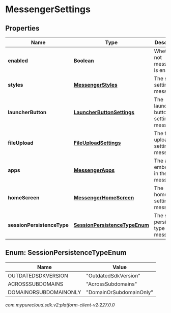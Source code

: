 # MessengerSettings


## Properties

| Name | Type | Description | Notes |
| ------------ | ------------- | ------------- | ------------- |
| **enabled** | **Boolean** | Whether or not messenger is enabled |  [optional] |
| **styles** | [**MessengerStyles**](MessengerStyles) | The style settings for messenger |  [optional] |
| **launcherButton** | [**LauncherButtonSettings**](LauncherButtonSettings) | The launcher button settings for messenger |  [optional] |
| **fileUpload** | [**FileUploadSettings**](FileUploadSettings) | The file upload settings for messenger |  [optional] |
| **apps** | [**MessengerApps**](MessengerApps) | The apps embedded in the messenger |  [optional] |
| **homeScreen** | [**MessengerHomeScreen**](MessengerHomeScreen) | The homescreen settings for messenger |  [optional] |
| **sessionPersistenceType** | [**SessionPersistenceTypeEnum**](#Enum--SessionPersistenceTypeEnum) | The session persistence type for messenger |  [optional] |


## Enum: SessionPersistenceTypeEnum

| Name | Value |
| ---- | ----- |
| OUTDATEDSDKVERSION | &quot;OutdatedSdkVersion&quot; | 
| ACROSSSUBDOMAINS | &quot;AcrossSubdomains&quot; | 
| DOMAINORSUBDOMAINONLY | &quot;DomainOrSubdomainOnly&quot; | 




_com.mypurecloud.sdk.v2:platform-client-v2:227.0.0_

